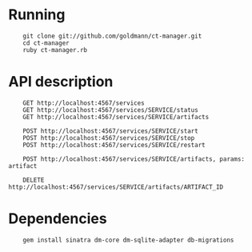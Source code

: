 
Running
=======

        git clone git://github.com/goldmann/ct-manager.git
        cd ct-manager
        ruby ct-manager.rb

API description
===============

        GET http://localhost:4567/services
        GET http://localhost:4567/services/SERVICE/status
        GET http://localhost:4567/services/SERVICE/artifacts

        POST http://localhost:4567/services/SERVICE/start
        POST http://localhost:4567/services/SERVICE/stop
        POST http://localhost:4567/services/SERVICE/restart

        POST http://localhost:4567/services/SERVICE/artifacts, params: artifact

        DELETE http://localhost:4567/services/SERVICE/artifacts/ARTIFACT_ID

Dependencies
============

        gem install sinatra dm-core dm-sqlite-adapter db-migrations